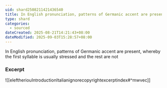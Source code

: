```yaml
---
uid: shard2508211421436540
title: In English pronunciation, patterns of Germanic accent are present, whereby the first syllable is usually stressed and the rest are not
type: shard
categories:
  - sourced
dateCreated: 2025-08-21T14:21:43+08:00
dateModified: 2025-09-03T15:28:57+08:00
---
```

In English pronunciation, patterns of Germanic accent are present, whereby the first syllable is usually stressed and the rest are not

### Excerpt
![[eleftheriouIntroductionItalianignorecopyrightexcerptindex#^mwvec]]